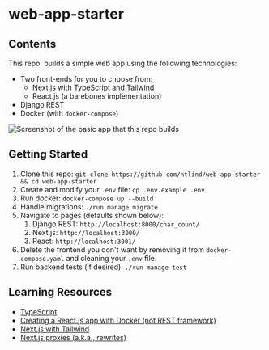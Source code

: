 # web-app-starter

## Contents

This repo. builds a simple web app using the following technologies:
- Two front-ends for you to choose from:
  - Next.js with TypeScript and Tailwind
  - React.js (a barebones implementation)
- Django REST
- Docker (with `docker-compose`)

![Screenshot of the basic app that this repo builds](https://github.com/ntlind/web-app-starter/blob/main/screenshot.png?raw=true)

## Getting Started

1. Clone this repo: `git clone https://github.com/ntlind/web-app-starter && cd web-app-starter`
2. Create and modify your `.env` file: `cp .env.example .env`
3. Run docker: `docker-compose up --build`
4. Handle migrations: `./run manage migrate`
5. Navigate to pages (defaults shown below):
   1. Django REST: `http://localhost:8000/char_count/`
   2. Next.js: `http://localhost:3000/`
   3. React: `http://localhost:3001/`
6. Delete the frontend you don't want by removing it from `docker-compose.yaml` and cleaning your `.env` file.
7. Run backend tests (if desired): `./run manage test`


## Learning Resources

- [TypeScript](https://www.typescriptlang.org/)
- [Creating a React.js app with Docker (not REST framework)](https://dev.to/englishcraig/creating-an-app-with-docker-compose-django-and-create-react-app-31lf)
- [Next.js with Tailwind](https://tailwindcss.com/docs/guides/nextjs)
- [Next.js proxies (a.k.a., rewrites)](https://nextjs.org/docs/api-reference/next.config.js/rewrites)